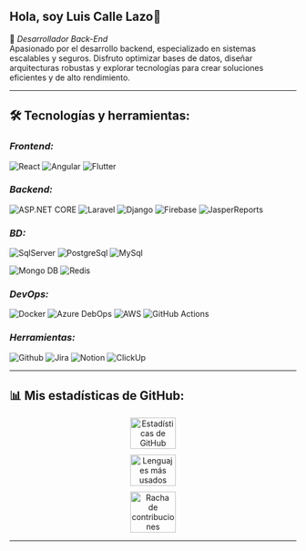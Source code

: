## Hola, soy Luis Calle Lazo👋

🎯 *Desarrollador Back-End*  
Apasionado por el desarrollo backend, especializado en sistemas escalables y seguros. Disfruto optimizar bases de datos, diseñar arquitecturas robustas y explorar tecnologías para crear soluciones eficientes y de alto rendimiento.

---

## 🛠 Tecnologías y herramientas:

### *Frontend:*
![React](https://img.shields.io/badge/React-61DAFB?style=for-the-badge&logo=react&logoColor=black)
![Angular](https://img.shields.io/badge/Angular-DD0031?style=for-the-badge&logo=angular&logoColor=white)
![Flutter](https://img.shields.io/badge/Angular-DD0031?style=for-the-badge&logo=flutter&logoColor=white)

### *Backend:*
![ASP.NET CORE](https://img.shields.io/badge/Node.js-339933?style=for-the-badge&logo=.net&logoColor=white)
![Laravel](https://https://img.shields.io/badge/Laravel-2e2e2e?logo=laravel?style=for-the-badge&logo=laravel&logoColor=white)
![Django](https://img.shields.io/badge/Express-000000?style=for-the-badge&logo=django&logoColor=white)
![Firebase](https://img.shields.io/badge/Express-000000?style=for-the-badge&logo=firebase&logoColor=white)
![JasperReports](https://img.shields.io/badge/Express-000000?style=for-the-badge&logo=https://i.imgur.com/aWu6DEg.png&logoColor=white)

### *BD:*
![SqlServer](https://img.shields.io/badge/Express-000000?style=for-the-badge&logo=https://i.imgur.com/PoKSsJV.png&logoColor=white)
![PostgreSql](https://img.shields.io/badge/Express-000000?style=for-the-badge&logo=postgresql&logoColor=white)
![MySql](https://img.shields.io/badge/Express-000000?style=for-the-badge&logo=mysql&logoColor=white)

![Mongo DB](https://img.shields.io/badge/Express-000000?style=for-the-badge&logo=mongodb&logoColor=white)
![Redis](https://img.shields.io/badge/Express-000000?style=for-the-badge&logo=redis&logoColor=white)

### *DevOps:*
![Docker](https://img.shields.io/badge/Docker-2496ED?style=for-the-badge&logo=docker&logoColor=white)
![Azure DebOps](https://img.shields.io/badge/Docker-2496ED?style=for-the-badge&logo=https://i.imgur.com/6xDdS77.png&logoColor=white)
![AWS](https://img.shields.io/badge/AWS-232F3E?style=for-the-badge&logo=amazonwebservices&logoColor=white)
![GitHub Actions](https://img.shields.io/badge/GitHub%20Actions-2088FF?style=for-the-badge&logo=githubactions&logoColor=white)

### *Herramientas:*
![Github](https://img.shields.io/badge/Docker-2496ED?style=for-the-badge&logo=github&logoColor=white)
![Jira](https://img.shields.io/badge/Docker-2496ED?style=for-the-badge&logo=jira&logoColor=white)
![Notion](https://img.shields.io/badge/AWS-232F3E?style=for-the-badge&logo=notion&logoColor=white)
![ClickUp](https://img.shields.io/badge/GitHub%20Actions-2088FF?style=for-the-badge&logo=clickup&logoColor=white)

---

## 📊 Mis estadísticas de GitHub:

<div align="center" style="display: flex; flex-wrap: wrap; justify-content: center; gap: 10px;">

  <img src="https://github-readme-stats.vercel.app/api?username=LuisCalleLazo&show_icons=true&theme=tokyonight" alt="Estadísticas de GitHub" style="width: 32%; min-width: 250px;">

  <img src="https://github-readme-stats.vercel.app/api/top-langs/?username=LuisCalleLazo&layout=compact&theme=tokyonight" alt="Lenguajes más usados" style="width: 32%; min-width: 250px;">

  <img src="https://github-readme-streak-stats.herokuapp.com/?user=LuisCalleLazo&theme=tokyonight" alt="Racha de contribuciones" style="width: 32%; min-width: 250px;">

</div>

---
